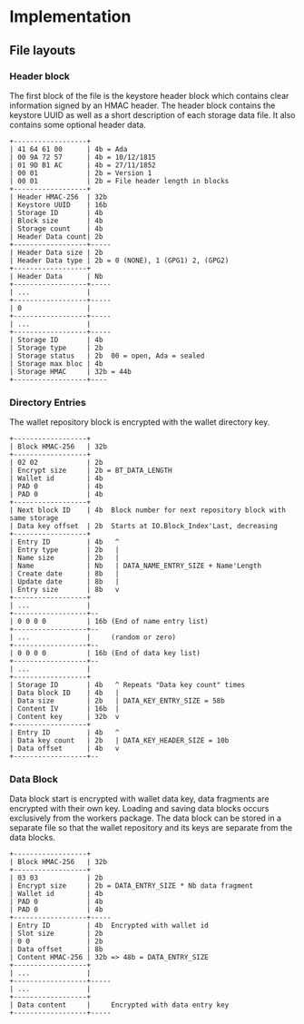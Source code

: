 # Implementation

## File layouts
### Header block
The first block of the file is the keystore header block which contains clear
information signed by an HMAC header.  The header block contains the keystore
UUID as well as a short description of each storage data file.  It also contains
some optional header data.

```
+------------------+
| 41 64 61 00      | 4b = Ada
| 00 9A 72 57      | 4b = 10/12/1815
| 01 9D B1 AC      | 4b = 27/11/1852
| 00 01            | 2b = Version 1
| 00 01            | 2b = File header length in blocks
+------------------+
| Header HMAC-256  | 32b
| Keystore UUID    | 16b
| Storage ID       | 4b
| Block size       | 4b
| Storage count    | 4b
| Header Data count| 2b
+------------------+-----
| Header Data size | 2b
| Header Data type | 2b = 0 (NONE), 1 (GPG1) 2, (GPG2)
+------------------+
| Header Data      | Nb
+------------------+-----
| ...              |
+------------------+-----
| 0                |
+------------------+-----
| ...              |
+------------------+-----
| Storage ID       | 4b
| Storage type     | 2b
| Storage status   | 2b  00 = open, Ada = sealed
| Storage max bloc | 4b
| Storage HMAC     | 32b = 44b
+------------------+----
```

### Directory Entries
The wallet repository block is encrypted with the wallet directory key.

```
+------------------+
| Block HMAC-256   | 32b
+------------------+
| 02 02            | 2b
| Encrypt size     | 2b = BT_DATA_LENGTH
| Wallet id        | 4b
| PAD 0            | 4b
| PAD 0            | 4b
+------------------+
| Next block ID    | 4b  Block number for next repository block with same storage
| Data key offset  | 2b  Starts at IO.Block_Index'Last, decreasing
+------------------+
| Entry ID         | 4b   ^
| Entry type       | 2b   |
| Name size        | 2b   |
| Name             | Nb   | DATA_NAME_ENTRY_SIZE + Name'Length
| Create date      | 8b   |
| Update date      | 8b   |
| Entry size       | 8b   v
+------------------+
| ...              |
+------------------+--
| 0 0 0 0          | 16b (End of name entry list)
+------------------+--
| ...              |     (random or zero)
+------------------+--
| 0 0 0 0          | 16b (End of data key list)
+------------------+--
| ...              |
+------------------+
| Storage ID       | 4b   ^ Repeats "Data key count" times
| Data block ID    | 4b   |
| Data size        | 2b   | DATA_KEY_ENTRY_SIZE = 58b
| Content IV       | 16b  |
| Content key      | 32b  v
+------------------+
| Entry ID         | 4b   ^
| Data key count   | 2b   | DATA_KEY_HEADER_SIZE = 10b
| Data offset      | 4b   v
+------------------+--
```


### Data Block

Data block start is encrypted with wallet data key, data fragments are
encrypted with their own key.  Loading and saving data blocks occurs exclusively
from the workers package.  The data block can be stored in a separate file so that
the wallet repository and its keys are separate from the data blocks.

```
+------------------+
| Block HMAC-256   | 32b
+------------------+
| 03 03            | 2b
| Encrypt size     | 2b = DATA_ENTRY_SIZE * Nb data fragment
| Wallet id        | 4b
| PAD 0            | 4b
| PAD 0            | 4b
+------------------+-----
| Entry ID         | 4b  Encrypted with wallet id
| Slot size        | 2b
| 0 0              | 2b
| Data offset      | 8b
| Content HMAC-256 | 32b => 48b = DATA_ENTRY_SIZE
+------------------+
| ...              |
+------------------+-----
| ...              |
+------------------+
| Data content     |     Encrypted with data entry key
+------------------+-----
```


